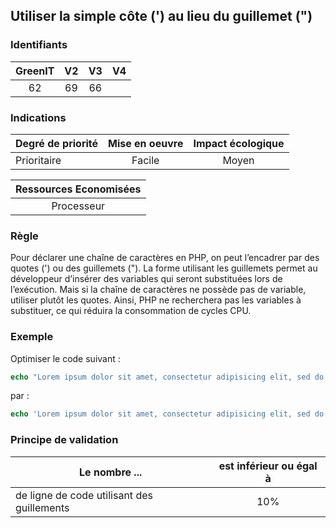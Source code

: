 ## Utiliser la simple côte (') au lieu du guillemet (")

### Identifiants

| GreenIT |  V2  |  V3  |  V4  |
|:-------:|:----:|:----:|:----:|
|  62    | 69  | 66  |      |

### Indications

| Degré de priorité |      Mise en oeuvre       |  Impact écologique    | 
|-------------------|:-------------------------:|:---------------------:|
|  Prioritaire      |   Facile                  |   Moyen               | 


|Ressources Economisées                                      |
|:----------------------------------------------------------:|
| Processeur   |

### Règle

Pour déclarer une chaîne de caractères en PHP, on peut l’encadrer par des quotes (') ou des guillemets ("). La forme utilisant les guillemets permet au développeur d’insérer des variables qui seront substituées lors de l’exécution.
Mais si la chaîne de caractères ne possède pas de variable, utiliser plutôt les quotes. Ainsi, PHP ne recherchera pas les variables à substituer, ce qui réduira la consommation de cycles CPU.

### Exemple

Optimiser le code suivant :
```php
echo "Lorem ipsum dolor sit amet, consectetur adipisicing elit, sed do eiusmod tempor incididunt.";
```
par :
```php
echo 'Lorem ipsum dolor sit amet, consectetur adipisicing elit, sed do eiusmod tempor incididunt.';
```
### Principe de validation

| Le nombre ...     | est inférieur ou égal à   |  
|-------------------|:-------------------------:|
| de ligne de code utilisant des guillements  | 10%  |
